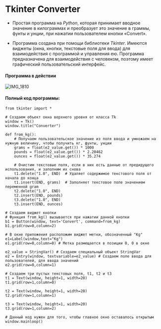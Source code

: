 # Tkinter Converter

* Простая программа на _Python_, которая принимает вводное значение в килограммах и преобразует это значение в граммы, фунты и унции, при нажатии пользователем кнопки «Convert».


* Программа создана при помощи библиотеки _Tkinter_. Имеются виджеты (окна, кнопки, текстовые поля для ввода) для взаимодействия с программой и управления ею. Программа предназначена для взаимодействия с человеком, поэтому имеет графический пользовательский интерфейс.

#### Программа в действии

![IMG_1810](https://user-images.githubusercontent.com/97599612/165483692-703e4519-1672-4f63-bce3-d8f52ce0cfaa.JPG)


#### Полный код программы:
```
from tkinter import *

# Создаем объект окна верхнего уровня от класса Tk
window = Tk()
window.title("Converter")  

def from_kg():
    # Получаем пользовательское значение из поля ввода и умножаем на нужную величину, чтобы получить кг, фунты, унции
    grams = float(e2_value.get()) * 1000
    pounds = float(e2_value.get()) * 2.20462
    ounces = float(e2_value.get()) * 35.274

    # Очистим текстовые поля, если в них есть данные от предидущего использования, и заполним их снова
    t1.delete("1.0", END)  # Удаляет содержимое текстового поля от начала до конца
    t1.insert(END, grams)  # Заполняет текстовое поле значением переменной gram
    t2.delete("1.0", END)
    t2.insert(END, pounds)
    t3.delete("1.0", END)
    t3.insert(END, ounces)

# Создаем виджет кнопки
# Функция from_kg() вызывается при нажатии данной кнопки
b1 = Button(window, text='Convert', command=from_kg)
b1.grid(row=0,column=2)

# В окне приложения расположим виджет метки, обозначенный "Kg" 
e1=Label(window,text="Kg")
e1.grid(row=0,column=0) # Метка размещается в позиции 0, 0 в окне

e2_value = StringVar() # Создаем специальный объект StringVar
e2 = Entry(window, textvariable=e2_value) # Создаем поле ввода для пользователей, для ввода значений
e2.grid(row=0,column=1)

# Создаем три пустых текстовых поля, t1, t2 и t3
t1 = Text(window, height=1, width=20)
t1.grid(row=1,column=0)

t2 = Text(window, height=1, width=20)
t2.grid(row=1,column=1)

t3 = Text(window, height=1, width=20)
t3.grid(row=1,column=2)

# Данный код нужен для того, чтобы главное окно оставалось открытым
window.mainloop()

```
